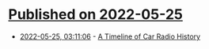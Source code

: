 # [Published on 2022-05-25](index.md)

* [2022-05-25, 03:11:06](https://news.ycombinator.com/item?id=31500190) - [A Timeline of Car Radio History](https://magazine.northeast.aaa.com/daily/life/cars-trucks/auto-history/a-timeline-of-car-radio-history/)
